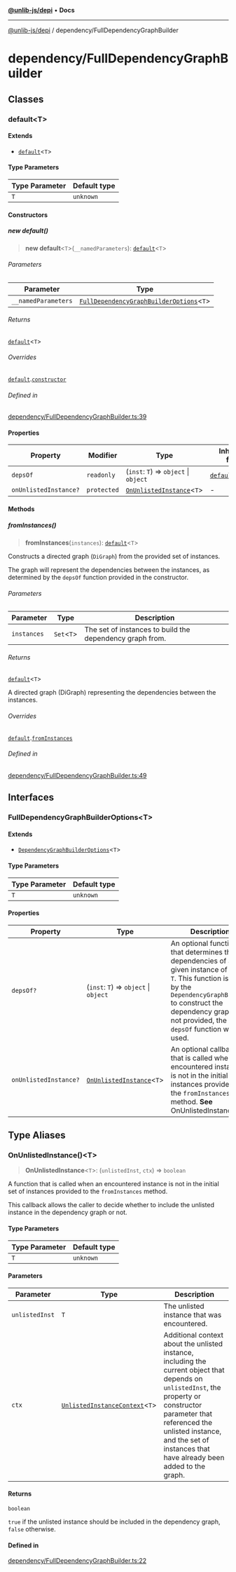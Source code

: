 [**@unlib-js/depi**](../README.md) • **Docs**

***

[@unlib-js/depi](../README.md) / dependency/FullDependencyGraphBuilder

# dependency/FullDependencyGraphBuilder

## Classes

### default\<T\>

#### Extends

- [`default`](DependencyGraphBuilder.md#defaultt)\<`T`\>

#### Type Parameters

| Type Parameter | Default type |
| ------ | ------ |
| `T` | `unknown` |

#### Constructors

##### new default()

> **new default**\<`T`\>(`__namedParameters`): [`default`](FullDependencyGraphBuilder.md#defaultt)\<`T`\>

###### Parameters

| Parameter | Type |
| ------ | ------ |
| `__namedParameters` | [`FullDependencyGraphBuilderOptions`](FullDependencyGraphBuilder.md#fulldependencygraphbuilderoptionst)\<`T`\> |

###### Returns

[`default`](FullDependencyGraphBuilder.md#defaultt)\<`T`\>

###### Overrides

[`default`](DependencyGraphBuilder.md#defaultt).[`constructor`](DependencyGraphBuilder.md#constructors)

###### Defined in

[dependency/FullDependencyGraphBuilder.ts:39](https://github.com/unlib-js/depi/blob/main/src/dependency/FullDependencyGraphBuilder.ts#L39)

#### Properties

| Property | Modifier | Type | Inherited from | Defined in |
| ------ | ------ | ------ | ------ | ------ |
| `depsOf` | `readonly` | (`inst`: `T`) => `object` \| `object` | [`default`](DependencyGraphBuilder.md#defaultt).`depsOf` | [dependency/DependencyGraphBuilder.ts:18](https://github.com/unlib-js/depi/blob/main/src/dependency/DependencyGraphBuilder.ts#L18) |
| `onUnlistedInstance?` | `protected` | [`OnUnlistedInstance`](FullDependencyGraphBuilder.md#onunlistedinstancet)\<`T`\> | - | [dependency/FullDependencyGraphBuilder.ts:38](https://github.com/unlib-js/depi/blob/main/src/dependency/FullDependencyGraphBuilder.ts#L38) |

#### Methods

##### fromInstances()

> **fromInstances**(`instances`): [`default`](../graph/DiGraph.md#defaultnode)\<`T`\>

Constructs a directed graph (`DiGraph`) from the provided set of
instances.

The graph will represent the dependencies between the instances, as
determined by the `depsOf` function provided in the constructor.

###### Parameters

| Parameter | Type | Description |
| ------ | ------ | ------ |
| `instances` | `Set`\<`T`\> | The set of instances to build the dependency graph from. |

###### Returns

[`default`](../graph/DiGraph.md#defaultnode)\<`T`\>

A directed graph (DiGraph) representing the dependencies between
the instances.

###### Overrides

[`default`](DependencyGraphBuilder.md#defaultt).[`fromInstances`](DependencyGraphBuilder.md#frominstances)

###### Defined in

[dependency/FullDependencyGraphBuilder.ts:49](https://github.com/unlib-js/depi/blob/main/src/dependency/FullDependencyGraphBuilder.ts#L49)

## Interfaces

### FullDependencyGraphBuilderOptions\<T\>

#### Extends

- [`DependencyGraphBuilderOptions`](DependencyGraphBuilder.md#dependencygraphbuilderoptionst)\<`T`\>

#### Type Parameters

| Type Parameter | Default type |
| ------ | ------ |
| `T` | `unknown` |

#### Properties

| Property | Type | Description | Inherited from | Defined in |
| ------ | ------ | ------ | ------ | ------ |
| `depsOf?` | (`inst`: `T`) => `object` \| `object` | An optional function that determines the dependencies of a given instance of type `T`. This function is used by the `DependencyGraphBuilder` to construct the dependency graph. If not provided, the `depsOf` function will be used. | [`DependencyGraphBuilderOptions`](DependencyGraphBuilder.md#dependencygraphbuilderoptionst).`depsOf` | [dependency/DependencyGraphBuilder.ts:14](https://github.com/unlib-js/depi/blob/main/src/dependency/DependencyGraphBuilder.ts#L14) |
| `onUnlistedInstance?` | [`OnUnlistedInstance`](FullDependencyGraphBuilder.md#onunlistedinstancet)\<`T`\> | An optional callback that is called when an encountered instance is not in the initial set of instances provided to the `fromInstances` method. **See** OnUnlistedInstance | - | [dependency/FullDependencyGraphBuilder.ts:33](https://github.com/unlib-js/depi/blob/main/src/dependency/FullDependencyGraphBuilder.ts#L33) |

## Type Aliases

### OnUnlistedInstance()\<T\>

> **OnUnlistedInstance**\<`T`\>: (`unlistedInst`, `ctx`) => `boolean`

A function that is called when an encountered instance is not in the initial
set of instances provided to the `fromInstances` method.

This callback allows the caller to decide whether to include the unlisted
instance in the dependency graph or not.

#### Type Parameters

| Type Parameter | Default type |
| ------ | ------ |
| `T` | `unknown` |

#### Parameters

| Parameter | Type | Description |
| ------ | ------ | ------ |
| `unlistedInst` | `T` | The unlisted instance that was encountered. |
| `ctx` | [`UnlistedInstanceContext`](types.md#unlistedinstancecontextt)\<`T`\> | Additional context about the unlisted instance, including the current object that depends on `unlistedInst`, the property or constructor parameter that referenced the unlisted instance, and the set of instances that have already been added to the graph. |

#### Returns

`boolean`

`true` if the unlisted instance should be included in the
dependency graph, `false` otherwise.

#### Defined in

[dependency/FullDependencyGraphBuilder.ts:22](https://github.com/unlib-js/depi/blob/main/src/dependency/FullDependencyGraphBuilder.ts#L22)
